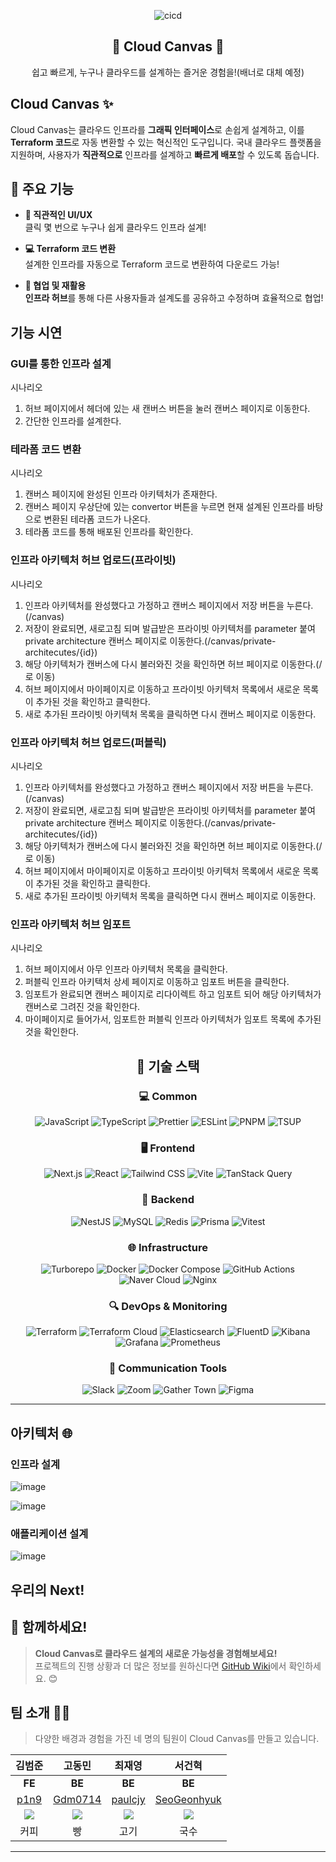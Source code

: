 <p align="middle" >
<img width="" alt="cicd" src="https://github.com/user-attachments/assets/a01828bf-7603-4262-9761-6a44b361c2bd">
</p>

<h2 align="center">🎨 Cloud Canvas 🎨</h2>
<p align="middle">쉽고 빠르게, 누구나 클라우드를 설계하는 즐거운 경험을!(배너로 대체 예정)</p>

## Cloud Canvas ✨

Cloud Canvas는 클라우드 인프라를 **그래픽 인터페이스**로 손쉽게 설계하고, 이를 **Terraform 코드**로 자동 변환할 수 있는 혁신적인 도구입니다. 국내 클라우드 플랫폼을 지원하며, 사용자가 **직관적으로** 인프라를 설계하고 **빠르게 배포**할 수 있도록 돕습니다.

## 🌟 **주요 기능**

-   **🎨 직관적인 UI/UX**  
    클릭 몇 번으로 누구나 쉽게 클라우드 인프라 설계!

-   **💻 Terraform 코드 변환**  
    설계한 인프라를 자동으로 Terraform 코드로 변환하여 다운로드 가능!

-   **🤝 협업 및 재활용**  
    **인프라 허브**를 통해 다른 사용자들과 설계도를 공유하고 수정하며 효율적으로 협업!

## 기능 시연

### GUI를 통한 인프라 설계

시나리오

1. 허브 페이지에서 헤더에 있는 새 캔버스 버튼을 눌러 캔버스 페이지로 이동한다.
2. 간단한 인프라를 설계한다.

### 테라폼 코드 변환

시나리오

1. 캔버스 페이지에 완성된 인프라 아키텍처가 존재한다.
2. 캔버스 페이지 우상단에 있는 convertor 버튼을 누르면 현재 설계된 인프라를 바탕으로 변환된 테라폼 코드가 나온다.
3. 테라폼 코드를 통해 배포된 인프라를 확인한다.

### 인프라 아키텍처 허브 업로드(프라이빗)

시나리오

1. 인프라 아키텍처를 완성했다고 가정하고 캔버스 페이지에서 저장 버튼을 누른다.(/canvas)
2. 저장이 완료되면, 새로고침 되며 발급받은 프라이빗 아키텍처를 parameter 붙여 private architecture 캔버스 페이지로 이동한다.(/canvas/private-architecutes/{id})
3. 해당 아키텍처가 캔버스에 다시 불러와진 것을 확인하면 허브 페이지로 이동한다.(/로 이동)
4. 허브 페이지에서 마이페이지로 이동하고 프라이빗 아키텍처 목록에서 새로운 목록이 추가된 것을 확인하고 클릭한다.
5. 새로 추가된 프라이빗 아키텍처 목록을 클릭하면 다시 캔버스 페이지로 이동한다.

### 인프라 아키텍처 허브 업로드(퍼블릭)

시나리오

1. 인프라 아키텍처를 완성했다고 가정하고 캔버스 페이지에서 저장 버튼을 누른다.(/canvas)
2. 저장이 완료되면, 새로고침 되며 발급받은 프라이빗 아키텍처를 parameter 붙여 private architecture 캔버스 페이지로 이동한다.(/canvas/private-architecutes/{id})
3. 해당 아키텍처가 캔버스에 다시 불러와진 것을 확인하면 허브 페이지로 이동한다.(/로 이동)
4. 허브 페이지에서 마이페이지로 이동하고 프라이빗 아키텍처 목록에서 새로운 목록이 추가된 것을 확인하고 클릭한다.
5. 새로 추가된 프라이빗 아키텍처 목록을 클릭하면 다시 캔버스 페이지로 이동한다.

### 인프라 아키텍처 허브 임포트

시나리오

1. 허브 페이지에서 아무 인프라 아키텍처 목록을 클릭한다.
2. 퍼블릭 인프라 아키텍처 상세 페이지로 이동하고 임포트 버튼을 클릭한다.
3. 임포트가 완료되면 캔버스 페이지로 리다이렉트 하고 임포트 되어 해당 아키텍처가 캔버스로 그려진 것을 확인한다.
4. 마이페이지로 들어가서, 임포트한 퍼블릭 인프라 아키텍처가 임포트 목록에 추가된 것을 확인한다.

<div align="center">

## 🚀 기술 스택

### 💻 Common

<p>
    <img src="https://img.shields.io/badge/JavaScript-F7DF1E?style=for-the-badge&logo=javascript&logoColor=black" alt="JavaScript"/>
    <img src="https://img.shields.io/badge/TypeScript-3178C6?style=for-the-badge&logo=typescript&logoColor=white" alt="TypeScript"/>
    <img src="https://img.shields.io/badge/Prettier-F7B93E?style=for-the-badge&logo=prettier&logoColor=black" alt="Prettier"/>
    <img src="https://img.shields.io/badge/ESLint-4B32C3?style=for-the-badge&logo=eslint&logoColor=white" alt="ESLint"/>
    <img src="https://img.shields.io/badge/PNPM-F69220?style=for-the-badge&logo=pnpm&logoColor=white" alt="PNPM"/>
    <img src="https://img.shields.io/badge/TSUP-3178C6?style=for-the-badge&logo=typescript&logoColor=white" alt="TSUP"/>
</p>

### 🖥️ Frontend

<p>
    <img src="https://img.shields.io/badge/Next.js-000000?style=for-the-badge&logo=nextdotjs&logoColor=white" alt="Next.js"/>
    <img src="https://img.shields.io/badge/React-61DAFB?style=for-the-badge&logo=react&logoColor=black" alt="React"/>
    <img src="https://img.shields.io/badge/Tailwind%20CSS-06B6D4?style=for-the-badge&logo=tailwindcss&logoColor=white" alt="Tailwind CSS"/>
    <img src="https://img.shields.io/badge/Vite-646CFF?style=for-the-badge&logo=vite&logoColor=white" alt="Vite"/>
    <img src="https://img.shields.io/badge/TanStack%20Query-FF4154?style=for-the-badge&logo=reactquery&logoColor=white" alt="TanStack Query"/>
</p>

### 🔧 Backend

<p>
    <img src="https://img.shields.io/badge/NestJS-E0234E?style=for-the-badge&logo=nestjs&logoColor=white" alt="NestJS"/>
    <img src="https://img.shields.io/badge/MySQL-4479A1?style=for-the-badge&logo=mysql&logoColor=white" alt="MySQL"/>
    <img src="https://img.shields.io/badge/Redis-DC382D?style=for-the-badge&logo=redis&logoColor=white" alt="Redis"/>
    <img src="https://img.shields.io/badge/Prisma-2D3748?style=for-the-badge&logo=prisma&logoColor=white" alt="Prisma"/>
    <img src="https://img.shields.io/badge/Vitest-6E9F18?style=for-the-badge&logo=vitest&logoColor=white" alt="Vitest"/>
</p>

### 🌐 Infrastructure

<p>
    <img src="https://img.shields.io/badge/Turborepo-000000?style=for-the-badge&logo=turborepo&logoColor=white" alt="Turborepo"/>
    <img src="https://img.shields.io/badge/Docker-2496ED?style=for-the-badge&logo=docker&logoColor=white" alt="Docker"/>
    <img src="https://img.shields.io/badge/Docker_Compose-2496ED?style=for-the-badge&logo=docker&logoColor=white" alt="Docker Compose"/>
    <img src="https://img.shields.io/badge/GitHub_Actions-2088FF?style=for-the-badge&logo=githubactions&logoColor=white" alt="GitHub Actions"/>
    <img src="https://img.shields.io/badge/Naver_Cloud-03C75A?style=for-the-badge&logo=naver&logoColor=white" alt="Naver Cloud"/>
    <img src="https://img.shields.io/badge/Nginx-009639?style=for-the-badge&logo=nginx&logoColor=white" alt="Nginx"/>
</p>

### 🔍 DevOps & Monitoring

<p>
    <img src="https://img.shields.io/badge/Terraform-7B42BC?style=for-the-badge&logo=terraform&logoColor=white" alt="Terraform"/>
    <img src="https://img.shields.io/badge/Terraform%20Cloud-7B42BC?style=for-the-badge&logo=terraform&logoColor=white" alt="Terraform Cloud"/>
    <img src="https://img.shields.io/badge/Elasticsearch-005571?style=for-the-badge&logo=elasticsearch&logoColor=white" alt="Elasticsearch"/>
    <img src="https://img.shields.io/badge/FluentD-0E83C8?style=for-the-badge&logo=fluentd&logoColor=white" alt="FluentD"/>
    <img src="https://img.shields.io/badge/Kibana-005571?style=for-the-badge&logo=kibana&logoColor=white" alt="Kibana"/>
    <img src="https://img.shields.io/badge/Grafana-F46800?style=for-the-badge&logo=grafana&logoColor=white" alt="Grafana"/>
    <img src="https://img.shields.io/badge/Prometheus-E6522C?style=for-the-badge&logo=prometheus&logoColor=white" alt="Prometheus"/>
</p>

### 💬 Communication Tools

<p>
    <img src="https://img.shields.io/badge/Slack-4A154B?style=for-the-badge&logo=slack&logoColor=white" alt="Slack"/>
    <img src="https://img.shields.io/badge/Zoom-2D8CFF?style=for-the-badge&logo=zoom&logoColor=white" alt="Zoom"/>
    <img src="https://img.shields.io/badge/Gather_Town-6E5494?style=for-the-badge&logo=googlemeet&logoColor=white" alt="Gather Town"/>
    <img src="https://img.shields.io/badge/Figma-F24E1E?style=for-the-badge&logo=figma&logoColor=white" alt="Figma"/>
</p>

</div>

---

## **아키텍처** 🌐

### **인프라 설계**

![image](https://github.com/user-attachments/assets/e8bd555e-ae84-4989-a520-800a61b3da54)

![image](https://github.com/user-attachments/assets/b18b1048-5fe8-43ee-a33f-8fbe2b38e873)

### **애플리케이션 설계**

![image](https://github.com/user-attachments/assets/04145d8b-61b0-401a-8943-7494a0f9aed5)

## 우리의 Next!

## 🌈 **함께하세요!**

> **Cloud Canvas로 클라우드 설계의 새로운 가능성을 경험해보세요!**  
> 프로젝트의 진행 상황과 더 많은 정보를 원하신다면 [GitHub Wiki](https://github.com/boostcampwm-2024/web37-cloud-canvas/wiki)에서 확인하세요. 😊

## **팀 소개** 👩‍💻

> 다양한 배경과 경험을 가진 네 명의 팀원이 Cloud Canvas를 만들고 있습니다.

|                         **김범준**                         |                        **고동민**                         |                        **최재영**                         |                        **서건혁**                         |
| :--------------------------------------------------------: | :-------------------------------------------------------: | :-------------------------------------------------------: | :-------------------------------------------------------: |
|                           **FE**                           |                          **BE**                           |                          **BE**                           |                          **BE**                           |
|             [p1n9](https://github.com/p1n9d3v)             |           [Gdm0714](https://github.com/Gdm0714)           |           [paulcjy](https://github.com/paulcjy)           |       [SeoGeonhyuk](https://github.com/SeoGeonhyuk)       |
| ![](https://avatars.githubusercontent.com/u/152015839?v=4) | ![](https://avatars.githubusercontent.com/u/50660440?v=4) | ![](https://avatars.githubusercontent.com/u/86853786?v=4) | ![](https://avatars.githubusercontent.com/u/60954160?v=4) |
|                            커피                            |                            빵                             |                           고기                            |                           국수                            |

---
